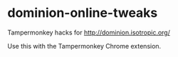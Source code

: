 dominion-online-tweaks
======================

Tampermonkey hacks for http://dominion.isotropic.org/

Use this with the Tampermonkey Chrome extension.
